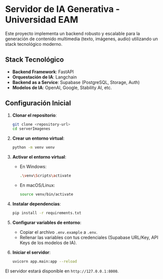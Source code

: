 # Servidor de IA Generativa - Universidad EAM

Este proyecto implementa un backend robusto y escalable para la generación de contenido multimedia (texto, imágenes, audio) utilizando un stack tecnológico moderno.

## Stack Tecnológico

- **Backend Framework**: FastAPI
- **Orquestación de IA**: Langchain
- **Backend as a Service**: Supabase (PostgreSQL, Storage, Auth)
- **Modelos de IA**: OpenAI, Google, Stability AI, etc.

## Configuración Inicial

1.  **Clonar el repositorio**:
    ```bash
    git clone <repository-url>
    cd serverImagenes
    ```

2.  **Crear un entorno virtual**:
    ```bash
    python -m venv venv
    ```

3.  **Activar el entorno virtual**:
    - En Windows:
      ```bash
      .\venv\Scripts\activate
      ```
    - En macOS/Linux:
      ```bash
      source venv/bin/activate
      ```

4.  **Instalar dependencias**:
    ```bash
    pip install -r requirements.txt
    ```

5.  **Configurar variables de entorno**:
    - Copiar el archivo `.env.example` a `.env`.
    - Rellenar las variables con tus credenciales (Supabase URL/Key, API Keys de los modelos de IA).

6.  **Iniciar el servidor**:
    ```bash
    uvicorn app.main:app --reload
    ```

El servidor estará disponible en `http://127.0.0.1:8000`.
